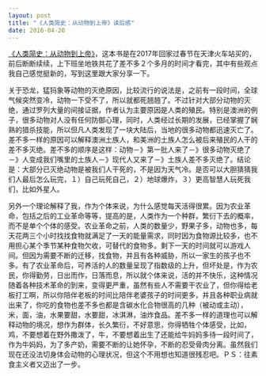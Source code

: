 ```yaml
---
layout: post
title: "《人类简史：从动物到上帝》读后感"
date: 2016-04-20
---
```

<a href="https://read.douban.com/ebook/10570957/">《人类简史：从动物到上帝》</a>，这本书是在2017年回家过春节在天津火车站买的，前后断断续续，上下班坐地铁共花了差不多２个多月的时间才看完，其中有些观点我自己感觉挺新的，写到这里跟大家分享一下。

关于恐龙，猛犸象等动物的灭绝原因，比较流行的说法是，之前有一段时间，全球气候突然变冷，动物一下受不了，所以就都死翘翘了。不过针对大部分动物的灭绝，通过罗列大量的间接证据，作者认为主要原因是人类的殖民。特别是澳洲的例子，很多动物对人没有任何防御心理，同时，人类经过长期的发展，已经掌握了娴熟的猎杀技能，所以但凡人类发现了一块大陆后，当地的很多动物都迅速灭亡了。差不多一样的原因可以解释澳洲土族人，和美洲的土族人怎么被后来殖民的人干的差不多灭绝。差不多的顺序是这样：动物－》第一批人来了－》很多动物灭绝了－》人变成我们嘴里的土族人－》现代人又来了－》土族人差不多灭绝了。结论是：大部分已灭绝动物是被我们人干死的，不是因为天气冷。是否可以大胆猜猜我们人最后怎么玩完，１）自己玩死自己，２）地球爆炸，３）更高智慧人玩死我们，比如外星人。

另外一个理论解释了我，作为个体来说，为什么感觉每天活得很累。因为农业革命，包括之后的工业革命等等，提高的是，人类作为一个种群，繁衍下去的概率，而不是单个个体的感受。农业革命之前，人类的数量少，野果子多，动物也多，每天花两三个小时找找食物就满足了一天的能量需求，同时因为食物源比较多，也不用担心某个季节某种食物欠收，可替代的食物多。剩下一天的时间就可以游戏人间。但因为需要不断的迁移，找食物，并且有各种威胁，所以一家生的孩子也不多。有了农业革命后，可养活的人的数量呈现了指数级的上升，但坏处是，作为农民，你得勤劳，日出而作，日落而息，所以就个体来说，活的并不快乐，这种情况随着各种技术革命的到来，变得更严重，虽然有些人不需要干农业了，但你得给老板打工啊，所以你陪伴老板的时间比陪伴老婆孩子的时间更多，并且各种职业病就出来了，你吃的食物也差不多也都是含碳水化合物很高的几种（被动或主动），米，面，油，水果要甜，水要甜，冰淇淋，油炸食品。差不多一样的道理也可以解释动物的境况，想作为群体，长久繁衍，不好意思，你得牺牲个体感受，比如，鸡，不要想着在野外撒泼了，牛，不要想着出生了还能给牛妈妈多待一段时间了，作为牛妈妈，为了多产奶，需要不断的让她怀孕，不断的忍受骨肉分离。虽然我们现在还没法切身体会动物的心理状况，但这个不用想也知道很残忍吧。ＰＳ：往素食主义者又迈出了一步。
